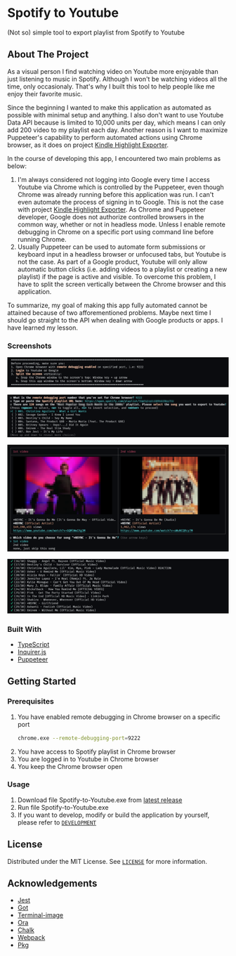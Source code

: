# Spotify to Youtube
(Not so) simple tool to export playlist from Spotify to Youtube

## About The Project
As a visual person I find watching video on Youtube more enjoyable than just listening to music in Spotify. Although I won't be watching videos all the time, only occasionaly. That's why I built this tool to help people like me enjoy their favorite music.

Since the beginning I wanted to make this application as automated as possible with minimal setup and anything. I also don't want to use Youtube Data API because is limited to 10,000 units per day, which means I can only add 200 video to my playlist each day. Another reason is I want to maximize Puppeteer's capability to perform automated actions using Chrome browser, as it does on project [Kindle Highlight Exporter](https://github.com/deddyss/kindle-highlight-exporter).

In the course of developing this app, I encountered two main problems as below:
1. I'm always considered not logging into Google every time I access Youtube via Chrome which is controlled by the Puppeteer, even though Chrome was already running before this application was run. I can't even automate the process of signing in to Google. This is not the case with project [Kindle Highlight Exporter](https://github.com/deddyss/kindle-highlight-exporter). As Chrome and Puppeteer developer, Google does not authorize controlled browsers in the common way, whether or not in headless mode. Unless I enable remote debugging in Chrome on a specific port using command line before running Chrome.
2. Usually Puppeteer can be used to automate form submissions or keyboard input in a headless browser or unfocused tabs, but Youtube is not the case. As part of a Google product, Youtube will only allow automatic button clicks (i.e. adding videos to a playlist or creating a new playlist) if the page is active and visible. To overcome this problem, I have to split the screen vertically between the Chrome browser and this application.

To summarize, my goal of making this app fully automated cannot be attained because of two afforementioned problems. Maybe next time I should go straight to the API when dealing with Google products or apps. I have learned my lesson.

### Screenshots
![Greetings](images/1-greetings.png)

![Select Spotify songs](images/2-select-spotify-songs.png)

![Select Youtube videos](images/3-select-youtube-videos.png)

![Exported playlist](images/4-exported-playlist.png)


### Built With
* [TypeScript](https://www.typescriptlang.org/)
* [Inquirer.js](https://github.com/SBoudrias/Inquirer.js)
* [Puppeteer](https://pptr.dev/)

## Getting Started
### Prerequisites
1. You have enabled remote debugging in Chrome browser on a specific port
   ```sh
   chrome.exe --remote-debugging-port=9222
   ```
2. You have access to Spotify playlist in Chrome browser
3. You are logged in to Youtube in Chrome browser
4. You keep the Chrome browser open

### Usage
1. Download file Spotify-to-Youtube.exe from [latest release](https://github.com/deddyss/spotify-to-youtube/releases/latest)
2. Run file Spotify-to-Youtube.exe
3. If you want to develop, modify or build the application by yourself, please refer to [`DEVELOPMENT`](DEVELOPMENT.md)

## License
Distributed under the MIT License. See [`LICENSE`](LICENSE) for more information.

## Acknowledgements
* [Jest](https://jestjs.io/)
* [Got](https://github.com/sindresorhus/got)
* [Terminal-image](https://github.com/sindresorhus/terminal-image)
* [Ora](https://github.com/sindresorhus/ora)
* [Chalk](https://github.com/chalk/chalk)
* [Webpack](https://webpack.js.org/)
* [Pkg](https://github.com/vercel/pkg)
